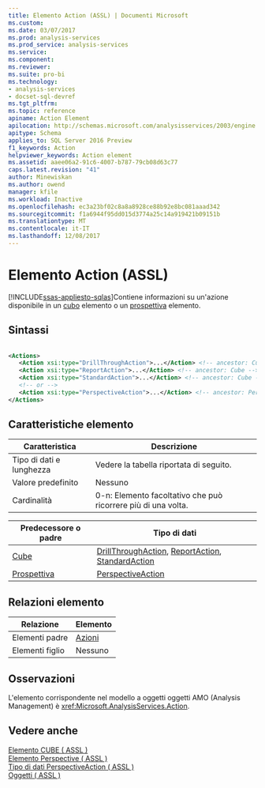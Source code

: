 ```yaml
---
title: Elemento Action (ASSL) | Documenti Microsoft
ms.custom: 
ms.date: 03/07/2017
ms.prod: analysis-services
ms.prod_service: analysis-services
ms.service: 
ms.component: 
ms.reviewer: 
ms.suite: pro-bi
ms.technology:
- analysis-services
- docset-sql-devref
ms.tgt_pltfrm: 
ms.topic: reference
apiname: Action Element
apilocation: http://schemas.microsoft.com/analysisservices/2003/engine
apitype: Schema
applies_to: SQL Server 2016 Preview
f1_keywords: Action
helpviewer_keywords: Action element
ms.assetid: aaee06a2-91c6-4007-b787-79cb08d63c77
caps.latest.revision: "41"
author: Minewiskan
ms.author: owend
manager: kfile
ms.workload: Inactive
ms.openlocfilehash: ec3a23bf02c8a8a8928ce88b92e8bc081aaad342
ms.sourcegitcommit: f1a6944f95dd015d3774a25c14a919421b09151b
ms.translationtype: MT
ms.contentlocale: it-IT
ms.lasthandoff: 12/08/2017
---
```

# <a name="action-element-assl"></a>Elemento Action (ASSL)
[!INCLUDE[ssas-appliesto-sqlas](../../../includes/ssas-appliesto-sqlas.md)]Contiene informazioni su un'azione disponibile in un [cubo](../../../analysis-services/scripting/objects/cube-element-assl.md) elemento o un [prospettiva](../../../analysis-services/scripting/objects/perspective-element-assl.md) elemento.  
  
## <a name="syntax"></a>Sintassi  
  
```xml  
  
<Actions>  
   <Action xsi:type="DrillThroughAction">...</Action> <!-- ancestor: Cube -->  
   <Action xsi:type="ReportAction">...</Action> <!-- ancestor: Cube -->  
   <Action xsi:type="StandardAction">...</Action> <!-- ancestor: Cube -->  
   <!-- or -->  
   <Action xsi:type="PerspectiveAction">...</Action> <!-- ancestor: Perspective -->  
</Actions>  
```  
  
## <a name="element-characteristics"></a>Caratteristiche elemento  
  
|Caratteristica|Descrizione|  
|--------------------|-----------------|  
|Tipo di dati e lunghezza|Vedere la tabella riportata di seguito.|  
|Valore predefinito|Nessuno|  
|Cardinalità|0-n: Elemento facoltativo che può ricorrere più di una volta.|  
  
|Predecessore o padre|Tipo di dati|  
|------------------------|---------------|  
|[Cube](../../../analysis-services/scripting/objects/cube-element-assl.md)|[DrillThroughAction](../../../analysis-services/scripting/data-type/drillthroughaction-data-type-assl.md), [ReportAction](../../../analysis-services/scripting/data-type/reportaction-data-type-assl.md), [StandardAction](../../../analysis-services/scripting/data-type/standardaction-data-type-assl.md)|  
|[Prospettiva](../../../analysis-services/scripting/objects/perspective-element-assl.md)|[PerspectiveAction](../../../analysis-services/scripting/data-type/perspectiveaction-data-type-assl.md)|  
  
## <a name="element-relationships"></a>Relazioni elemento  
  
|Relazione|Elemento|  
|------------------|-------------|  
|Elementi padre|[Azioni](../../../analysis-services/scripting/collections/actions-element-assl.md)|  
|Elementi figlio|Nessuno|  
  
## <a name="remarks"></a>Osservazioni  
 L'elemento corrispondente nel modello a oggetti oggetti AMO (Analysis Management) è <xref:Microsoft.AnalysisServices.Action>.  
  
## <a name="see-also"></a>Vedere anche  
 [Elemento CUBE &#40; ASSL &#41;](../../../analysis-services/scripting/objects/cube-element-assl.md)   
 [Elemento Perspective &#40; ASSL &#41;](../../../analysis-services/scripting/objects/perspective-element-assl.md)   
 [Tipo di dati PerspectiveAction &#40; ASSL &#41;](../../../analysis-services/scripting/data-type/perspectiveaction-data-type-assl.md)   
 [Oggetti &#40; ASSL &#41;](../../../analysis-services/scripting/objects/objects-assl.md)  
  
  
